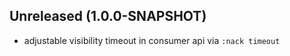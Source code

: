 ## Unreleased (1.0.0-SNAPSHOT)

* adjustable visibility timeout in consumer api via `:nack timeout`
